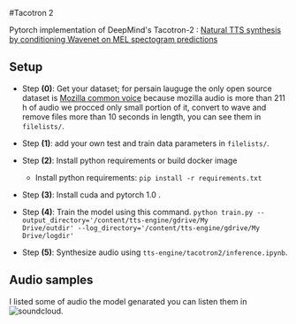 #Tacotron 2 

Pytorch implementation of DeepMind's Tacotron-2 : [Natural TTS synthesis by conditioning Wavenet on MEL spectogram predictions](https://arxiv.org/pdf/1712.05884.pdf)

## Setup

- Step **(0)**: Get your dataset; for persain lauguge the only open source dataset is [Mozilla common voice](https://voice.mozilla.org/en/datasets)
because mozilla audio is more than 211 h of audio we procced only small portion of it, convert to wave and remove files more than 10 seconds in length, you can see them in `filelists/`.
- Step **(1)**: add your own test and train data parameters in `filelists/`.
- Step **(2)**:  Install python requirements or build docker image 
    - Install python requirements: `pip install -r requirements.txt`
- Step **(3)**: Install cuda and pytorch 1.0 .
- Step **(4)**: Train the model using this command.
<code>python train.py --output_directory='/content/tts-engine/gdrive/My Drive/outdir' --log_directory='/content/tts-engine/gdrive/My Drive/logdir'</code>

- Step **(5)**: Synthesize audio using `tts-engine/tacotron2/inference.ipynb`.


## Audio samples
I listed some of audio the model genarated you can listen them in ![soundcloud](https://soundcloud.com/nima-moradi-78715897/sets/tacotron-2-audio-persian).

